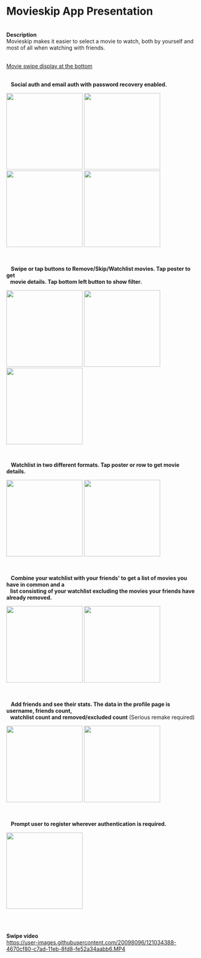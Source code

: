 # Movieskip App Presentation 
</br>
<strong>Description</strong><br>
Movieskip makes it easier to select a movie to watch, both by yourself and most of all when watching with friends.
<br><br>

<a href="#swipe">Movie swipe display at the bottom</a>
<br><br>

 &nbsp; &nbsp;<strong>Social auth and email auth with password recovery enabled.</strong>
<p>
  <img src="https://github.com/marchelmon/PORTFOLIO/blob/master/Movieskip/assets/12.png" width="200">
  <img src="https://github.com/marchelmon/PORTFOLIO/blob/master/Movieskip/assets/11.png" width="200">
  <img src="https://github.com/marchelmon/PORTFOLIO/blob/master/Movieskip/assets/9.png" width="200">
  <img src="https://github.com/marchelmon/PORTFOLIO/blob/master/Movieskip/assets/10.png" width="200">  
</p>
<br>

 &nbsp; &nbsp;<strong>Swipe or tap buttons to Remove/Skip/Watchlist movies. Tap poster to get<br> 
 &nbsp; &nbsp;movie details. Tap bottom left button to show filter.</strong>
<p>
  <img src="https://github.com/marchelmon/PORTFOLIO/blob/master/Movieskip/assets/14.png" width="200">
  <img src="https://github.com/marchelmon/PORTFOLIO/blob/master/Movieskip/assets/8.png" width="200">  
  <img src="https://github.com/marchelmon/PORTFOLIO/blob/master/Movieskip/assets/5.png" width="200">
</p>
<br>

 &nbsp; &nbsp;<strong>Watchlist in two different formats. Tap poster or row to get movie details.</strong>
<p>
  <img src="https://github.com/marchelmon/PORTFOLIO/blob/master/Movieskip/assets/6.png" width="200">
  <img src="https://github.com/marchelmon/PORTFOLIO/blob/master/Movieskip/assets/13.png" width="200">  
</p>
<br>

 &nbsp; &nbsp;<strong>Combine your watchlist with your friends' to get a list of movies you have in common and a <br>
 &nbsp; &nbsp;list consisting of your watchlist excluding the movies your friends have already removed.</strong>
<p>
  <img src="https://github.com/marchelmon/PORTFOLIO/blob/master/Movieskip/assets/3.png" width="200">
  <img src="https://github.com/marchelmon/PORTFOLIO/blob/master/Movieskip/assets/4.png" width="200">
</p>
<br>

 &nbsp; &nbsp;<strong>Add friends and see their stats. The data in the profile page is username, friends count,<br>
 &nbsp; &nbsp;watchlist count and removed/excluded count</strong> (Serious remake required)
<p>
  <img src="https://github.com/marchelmon/PORTFOLIO/blob/master/Movieskip/assets/2.png" width="200">
  <img src="https://github.com/marchelmon/PORTFOLIO/blob/master/Movieskip/assets/1.png" width="200">
</p>
<br>

&nbsp; &nbsp;<strong>Prompt user to register wherever authentication is required.</strong>
<p>
  <img src="https://github.com/marchelmon/PORTFOLIO/blob/master/Movieskip/assets/7.png" width="200">
</p>

<br><br>

<strong>Swipe video</strong><br>
<a id="swipe">https://user-images.githubusercontent.com/20098096/121034388-4670cf80-c7ad-11eb-8fd8-fe52a34aabb6.MP4</a>




